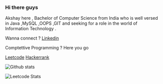### Hi there guys

Akshay here , Bachelor of Computer Science from India who is well versed in Java ,MySQL ,OOPS ,GIT and  seeking for a role in the world of Information Technology .


Wanna connect ? [Linkedin](https://www.linkedin.com/in/akshay-s-7463411b4/)


Comptettive Programming ? Here you go 


[Leetcode](https://leetcode.com/Trevor-akshay/)
[Hackerrank](https://www.hackerrank.com/trevorakshay)

<!--
**Trevor-akshay/Trevor-akshay** is a ✨ _special_ ✨ repository because its `README.md` (this file) appears on your GitHub profile.

Here are some ideas to get you started:

- 🔭 I’m currently working on ...
- 🌱 I’m currently learning ...
- 👯 I’m looking to collaborate on ...
- 🤔 I’m looking for help with ...
- 💬 Ask me about ...
- 📫 How to reach me: ...
- 😄 Pronouns: ...
- ⚡ Fun fact: ...
-->


![Github stats](https://github-readme-stats.vercel.app/api?username=Trevor-akshay)


![Leetcode Stats](https://leetcode.card.workers.dev/?username=Trevor-akshay&style=dark)


